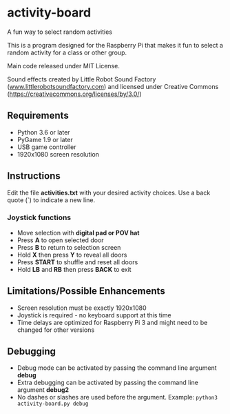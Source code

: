 # activity-board
 A fun way to select random activities

 This is a program designed for the Raspberry Pi that makes it fun  to select a random activity for a class or other group.

 Main code released under MIT License.
 
 Sound effects created by Little Robot Sound Factory (www.littlerobotsoundfactory.com) and licensed under Creative Commons (https://creativecommons.org/licenses/by/3.0/)

## Requirements
- Python 3.6 or later
- PyGame 1.9 or later
- USB game controller
- 1920x1080 screen resolution

## Instructions
Edit the file **activities.txt** with your desired activity choices. Use a back quote (`) to indicate a new line.

### Joystick functions
- Move selection with **digital pad or POV hat**
- Press **A** to open selected door
- Press **B** to return to selection screen
- Hold **X** then press **Y** to reveal all doors
- Press **START** to shuffle and reset all doors
- Hold **LB** and **RB** then press **BACK** to exit

## Limitations/Possible Enhancements
- Screen resolution must be exactly 1920x1080
- Joystick is required - no keyboard support at this time
- Time delays are optimized for Raspberry Pi 3 and might need to be changed for other versions

## Debugging
- Debug mode can be activated by passing the command line argument **debug**
- Extra debugging can be activated by passing the command line argument **debug2**
- No dashes or slashes are used before the argument. Example: `python3 activity-board.py debug`